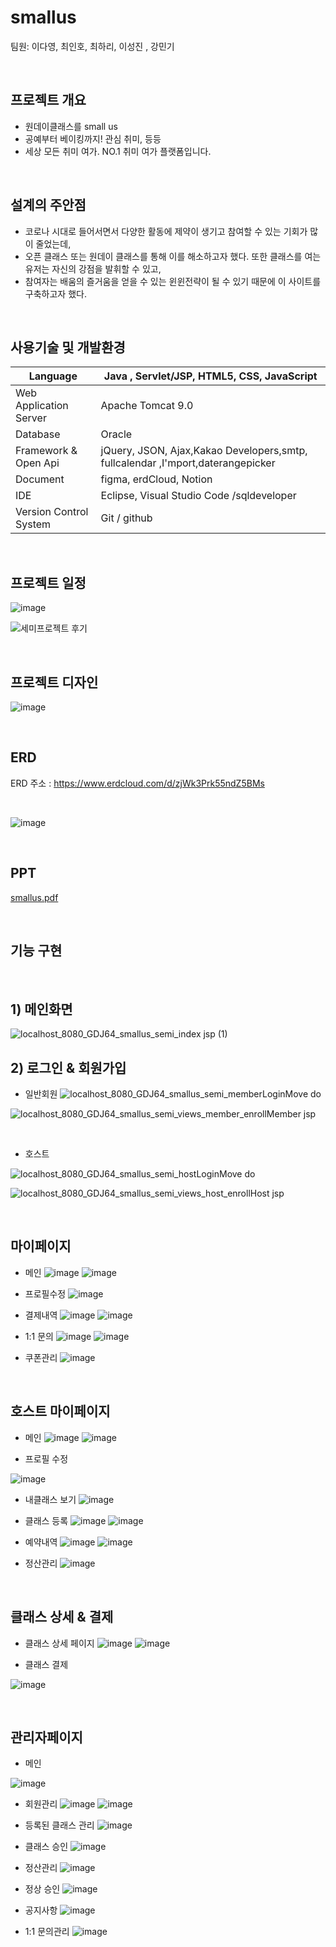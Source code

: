# smallus
팀원: 이다영, 최인호, 최하리, 이성진 , 강민기

<br/>

## 프로젝트 개요
* 원데이클래스를 small us
* 공예부터 베이킹까지!  관심 취미, 등등
* 세상 모든 취미 여가. NO.1 취미 여가 플랫폼입니다.
  
<br/>

## 설계의 주안점
* 코로나 시대로 들어서면서 다양한 활동에 제약이 생기고 참여할 수 있는 기회가 많이 줄었는데,
* 오픈 클래스 또는 원데이 클래스를 통해 이를 해소하고자 했다. 또한 클래스를 여는 유저는 자신의 강점을 발휘할 수 있고,
* 참여자는 배움의 즐거움을 얻을 수 있는 윈윈전략이 될 수 있기 때문에 이 사이트를 구축하고자 했다.

<br/>

## 사용기술 및 개발환경

Language | Java , Servlet/JSP, HTML5, CSS, JavaScript
------------ | ------------- 
Web Application Server | Apache Tomcat 9.0
Database|Oracle
Framework & Open Api|jQuery, JSON, Ajax,Kakao Developers,smtp, fullcalendar ,I'mport,daterangepicker
Document| figma, erdCloud, Notion
IDE| Eclipse, Visual Studio Code /sqldeveloper
Version Control System|Git / github

<br/>

## 프로젝트 일정
![image](https://github.com/inhoru/smallus/assets/126074577/647db0b4-0e82-43e2-a0a3-1a4c721e7dea)

![세미프로젝트 후기](https://inhoru126.tistory.com/category/%EA%B0%9C%EB%B0%9C)

<br/>

## 프로젝트 디자인
![image](https://github.com/inhoru/smallus/assets/126074577/02cdfa78-b6ba-4b24-afbe-09d85bd5af2c)

<br/>

## ERD

ERD 주소 : https://www.erdcloud.com/d/zjWk3Prk55ndZ5BMs

<br/>

![image](https://github.com/inhoru/smallus/assets/126074577/0985517d-047f-40b4-8720-a4a2cfb1fa7c)

<br/>

## PPT

[smallus.pdf](https://github.com/inhoru/smallus/files/11929572/semicolon.pdf)


<br/>


## 기능 구현

<br/>


## 1) 메인화면


![localhost_8080_GDJ64_smallus_semi_index jsp (1)](https://github.com/inhoru/smallus/assets/126074577/85ec40ce-cb84-4509-a878-6d8679cbd274)


## 2) 로그인 & 회원가입

- 일반회원
![localhost_8080_GDJ64_smallus_semi_memberLoginMove do](https://github.com/inhoru/smallus/assets/126074577/bf311037-e294-4dae-8d1b-c12c42acee19)


![localhost_8080_GDJ64_smallus_semi_views_member_enrollMember jsp](https://github.com/inhoru/smallus/assets/126074577/d753c7af-6d5d-4a75-829a-b84085c7ca00)

<br/>

- 호스트

![localhost_8080_GDJ64_smallus_semi_hostLoginMove do](https://github.com/inhoru/smallus/assets/126074577/f90a812d-0c0f-4d6e-b3b0-44bdc7b6d110)



![localhost_8080_GDJ64_smallus_semi_views_host_enrollHost jsp](https://github.com/inhoru/smallus/assets/126074577/12437579-53ac-4fdc-81e7-7216468396a0)

<br/>

## 마이페이지

- 메인
![image](https://github.com/inhoru/smallus/assets/126074577/e5433806-ac5c-4c38-8da9-d37f135a6d8f)
![image](https://github.com/inhoru/smallus/assets/126074577/09849afc-081f-4452-9acc-809608d9c052)


- 프로필수정
![image](https://github.com/inhoru/smallus/assets/126074577/5effb0ee-a535-4389-a032-361aaf4ccbda)



 - 결제내역
![image](https://github.com/inhoru/smallus/assets/126074577/b7313b29-6dc8-4d4c-aae5-383bf43906ea)
![image](https://github.com/inhoru/smallus/assets/126074577/da4e50dd-f48c-4781-81eb-3e5f0211e859)

- 1:1 문의
![image](https://github.com/inhoru/smallus/assets/126074577/05e602af-94e0-4905-a460-2e2070ce1fa9)
![image](https://github.com/inhoru/smallus/assets/126074577/686fd4a4-9ca3-43d5-b3de-4ab3480ca679)


- 쿠폰관리
![image](https://github.com/inhoru/smallus/assets/126074577/d63d8e5d-351d-466e-bc28-1572dfcac8ea)


<br/>


## 호스트 마이페이지

- 메인
![image](https://github.com/inhoru/smallus/assets/126074577/a83fa1d1-4674-486c-8328-1d18a86ec60c)
![image](https://github.com/inhoru/smallus/assets/126074577/92d61a31-5abd-4ea5-afea-fcb4e4e907e5)

- 프로필 수정

![image](https://github.com/inhoru/smallus/assets/126074577/109fdd37-d2d1-463b-8e0b-48c2600fb2be)


- 내클래스 보기
![image](https://github.com/inhoru/smallus/assets/126074577/2315bad0-aeec-4da7-81d9-7ca3f6ba88a3)

- 클래스 등록
![image](https://github.com/inhoru/smallus/assets/126074577/31d685d2-c5c4-4286-a264-cf89ea37f7c0)
![image](https://github.com/inhoru/smallus/assets/126074577/26c86591-6a47-43b3-b7f9-00bcad4b441b)


- 예약내역
![image](https://github.com/inhoru/smallus/assets/126074577/bc48bfe0-bd95-4259-bc4c-0eff0785c6c6)
![image](https://github.com/inhoru/smallus/assets/126074577/2f7c2743-8153-48c0-99a3-9afc5a2d77e1)



- 정산관리
![image](https://github.com/inhoru/smallus/assets/126074577/9980a285-a796-489f-b2cb-0d8a304b5c5f)



<br/>


## 클래스 상세 & 결제

- 클래스 상세 페이지
![image](https://github.com/inhoru/smallus/assets/126074577/4a1f41c4-5d50-4614-8cce-84bd3c08a47f)
![image](https://github.com/inhoru/smallus/assets/126074577/1da06979-7885-4d19-8d70-f65ce3e74d40)

- 클래스 결제

![image](https://github.com/inhoru/smallus/assets/126074577/3b7818d7-c255-4044-9ec5-9b31a143d0e2)


<br/>


## 관리자페이지

- 메인

![image](https://github.com/inhoru/smallus/assets/126074577/133cec6f-6f38-4e9c-a847-2bb774ec1dc0)

- 회원관리
![image](https://github.com/inhoru/smallus/assets/126074577/1fbc254e-6180-466a-861c-ea65263792f8)
![image](https://github.com/inhoru/smallus/assets/126074577/93230c4a-dd94-4795-9eb5-33dc293f4f12)

- 등록된 클래스 관리
![image](https://github.com/inhoru/smallus/assets/126074577/746bf473-72ca-4cbc-84f8-f7ea81ef21a6)
- 클래스 승인
![image](https://github.com/inhoru/smallus/assets/126074577/91b6dc50-b36d-412d-952c-378ca91594cd)

- 정산관리
![image](https://github.com/inhoru/smallus/assets/126074577/40e0c802-13e4-48aa-be74-e550ee1641ec)


- 정상 승인
![image](https://github.com/inhoru/smallus/assets/126074577/e9550b7a-3df8-44c2-a103-fac332164a2a)

- 공지사항
![image](https://github.com/inhoru/smallus/assets/126074577/80d46b52-1575-45f1-940c-467647708cfd)

- 1:1 문의관리
![image](https://github.com/inhoru/smallus/assets/126074577/a52bc329-2ecd-4bfc-8d90-cf54a2576e3b)
















